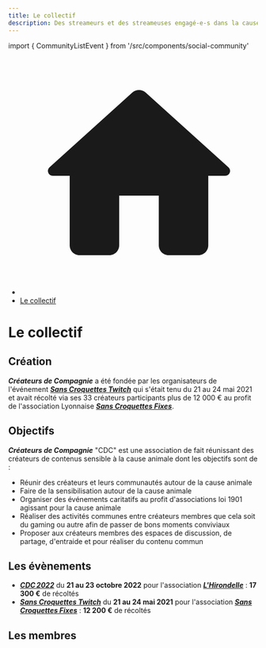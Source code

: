 ```yaml
---
title: Le collectif
description: Des streameurs et des streameuses engagé-e-s dans la cause animale !
---
```

import { CommunityListEvent } from '/src/components/social-community'

<nav aria-label="breadcrumbs" className="page-breadcrumbs">
  <ul className="breadcrumbs">
    <li className="breadcrumbs__item">
      <a className="breadcrumbs__link" href="/">
        <svg viewBox="0 0 24 24" className="breadcrumbs-home">
          <path d="M10 19v-5h4v5c0 .55.45 1 1 1h3c.55 0 1-.45 1-1v-7h1.7c.46 0 .68-.57.33-.87L12.67 3.6c-.38-.34-.96-.34-1.34 0l-8.36 7.53c-.34.3-.13.87.33.87H5v7c0 .55.45 1 1 1h3c.55 0 1-.45 1-1z" fill="currentColor">
          </path>
        </svg>
      </a>
    </li>
    <li className="breadcrumbs__item">
      <a className="breadcrumbs__link" href="/le-collectif">Le collectif</a>
    </li>
  </ul>
</nav>

<h1 className="text--center">Le collectif</h1>

## Création

***Créateurs de Compagnie*** a été fondée par les organisateurs de l'événement [***Sans Croquettes Twitch***](/evenement/sans-croquettes-twitch) qui s'était tenu du 21 au 24 mai 2021 et avait récolté via ses 33 créateurs participants plus de 12 000 € au profit de l'association Lyonnaise [***Sans Croquettes Fixes***](https://sanscroquettesfixes.fr).

## Objectifs

***Créateurs de Compagnie*** "CDC" est une association de fait réunissant des créateurs de contenus sensible à la cause animale dont les objectifs sont de :
- Réunir des créateurs et leurs communautés autour de la cause animale
- Faire de la sensibilisation autour de la cause animale
- Organiser des événements caritatifs au profit d'associations loi 1901 agissant pour la cause animale
- Réaliser des activités communes entre créateurs membres que cela soit du gaming ou autre afin de passer de bons moments conviviaux
- Proposer aux créateurs membres des espaces de discussion, de partage, d'entraide et pour réaliser du contenu commun

## Les évènements

- [***CDC 2022***](/evenement/cdc2022) du **21 au 23 octobre 2022** pour l'association <a href="https://hirondelle.ovh">***L'Hirondelle***</a> : **17 300 €** de récoltés
- [***Sans Croquettes Twitch***](/evenement/sans-croquettes-twitch) du **21 au 24 mai 2021** pour l'association [***Sans Croquettes Fixes***](https://sanscroquettesfixes.fr) : **12 200 €** de récoltés

## Les membres

<CommunityListEvent group='member' />